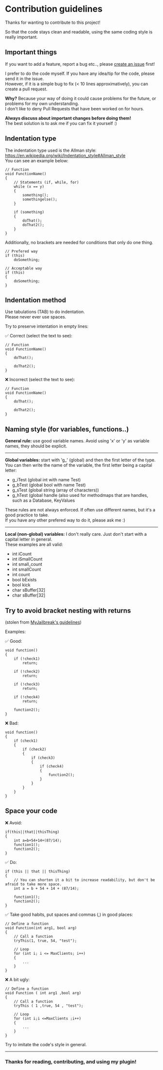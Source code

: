 # Contribution guidelines
Thanks for wanting to contribute to this project!

So that the code stays clean and readable, using the same coding style is really important.

## Important things
If you want to add a feature, report a bug etc.., please [create an issue](https://github.com/azalty/sm-no-dupe-account/issues) first!

I prefer to do the code myself. If you have any idea/tip for the code, please send it in the issue.\
However, if it is a simple bug to fix (< 10 lines approximatively), you can create a pull request.

**Why?** Because your way of doing it could cause problems for the future, or problems for my own understanding.\
I don't like to deny Pull Requests that have been worked on for hours.

**Always discuss about important changes before doing them!**\
The best solution is to ask me if you can fix it yourself :)

## Indentation type
The indentation type used is the Allman style: https://en.wikipedia.org/wiki/Indentation_style#Allman_style \
You can see an example below:

```
// Function
void FunctionName()
{
	// Statements (if, while, for)
	while (x == y)
	{
		something();
		somethingelse();
	}
	
	if (something)
	{
		doThat();
		doThat2();
	}
}
```
Additionally, no brackets are needed for conditions that only do one thing.
```
// Prefered way
if (this)
	doSomething;

// Acceptable way
if (this)
{
	doSomething;
}
```

## Indentation method
Use tabulations (TAB) to do indentation.\
Please never ever use spaces.

Try to preserve intentation in empty lines:

:white_check_mark: Correct (select the text to see):
```
// Function
void FunctionName()
{
	doThat();
	
	doThat2();
}
```

❌ Incorrect (select the text to see):
```
// Function
void FunctionName()
{
	doThat();

	doThat2();
}
```

## Naming style (for variables, functions..)
**General rule:** use good variable names. Avoid using 'x' or 'y' as variable names, they should be explicit.

---

**Global variables:** start with 'g_' (global) and then the first letter of the type.\
You can then write the name of the variable, the first letter being a capital letter:
- g_iTest (global int with name Test)
- g_bTest (global bool with name Test)
- g_sTest (global string (array of characters))
- g_hTest (global handle (also used for methodmaps that are handles, such as a Database, KeyValues

These rules are not always enforced. If often use different names, but it's a good practice to take.\
If you have any other prefered way to do it, please ask me :)

---

**Local (non-global) variables:** I don't really care. Just don't start with a capital letter in general.\
These examples are all valid:
- int iCount
- int iSmallCount
- int small_count
- int smallCount
- int count
- bool bExists
- bool kick
- char sBuffer[32]
- char sBuffer[32]

## Try to avoid bracket nesting with returns

(stolen from [MyJailbreak's guidelines](https://github.com/shanapu/MyJailbreak/blob/148fccdc6383f3570c1df7b0ff4fcc6d41bcde6d/CONTRIBUTING.md))

Examples:

:white_check_mark: Good:
```
void function()
{
	if (!check1)
		return;
	
	if (!check2)
		return;
	
	if (!check3)
		return;
	
	if (!check4)
		return;
	
	function2();
}
```
:x: Bad:
```
void function()
{
	if (check1)
	{
		if (check2)
		{
			if (check3)
			{
				if (check4)
				{
					function2();
				}
			}
		}
	}
}
```

## Space your code
:x: Avoid:
```
if(this||that||thisThing)
{
	int a=b+54+14+(87/14);
	function1();
	function2();
}
```
✅ Do:
```
if (this || that || thisThing)
{
	// You can shorten it a bit to increase readability, but don't be afraid to take more space.
	int a = b + 54 + 14 + (87/14);
	
	function1();
	function2();
}
```

✅ Take good habits, put spaces and commas (,) in good places:
```
// Define a function
void Function(int arg1, bool arg)
{
	// Call a function
	tryThis(1, true, 54, "test");
	
	// Loop
	for (int i; i <= MaxClients; i++)
	{
		...
	}
}
```

:x: A bit ugly:
```
// Define a function
void Function ( int arg1 ,bool arg)
{
	// Call a function
	tryThis ( 1 ,true, 54 , "test");
	
	// Loop
	for (int i;i <=MaxClients ;i++)
	{
		...
	}
}
```

Try to imitate the code's style in general.

---

### Thanks for reading, contributing, and using my plugin!
